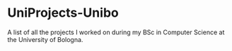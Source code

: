 # UniProjects-Unibo
A list of all the projects I worked on during my BSc in Computer Science at the University of Bologna.
